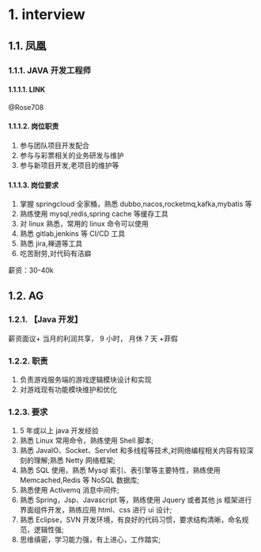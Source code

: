 # 1. interview

## 1.1. 凤凰

### 1.1.1. JAVA 开发工程师

#### 1.1.1.1. LINK

@Rose708

#### 1.1.1.2. 岗位职责

1. 参与团队项目开发配合
1. 参与与彩票相关的业务研发与维护
1. 参与新项目开发,老项目的维护等

#### 1.1.1.3. 岗位要求

1. 掌握 springcloud 全家桶，熟悉 dubbo,nacos,rocketmq,kafka,mybatis 等
1. 熟练使用 mysql,redis,spring cache 等缓存工具
1. 对 linux 熟悉，常用的 linux 命令可以使用
1. 熟悉 gitlab,jenkins 等 CI/CD 工具
1. 熟悉 jira,禅道等工具
1. 吃苦耐劳,对代码有洁癖

薪资：30-40k

## 1.2. AG

### 1.2.1. 【Java 开发】

薪资面议+ 当月的利润共享， 9 小时， 月休 7 天 +菲假

### 1.2.2. 职责

1. 负责游戏服务端的游戏逻辑模块设计和实现
1. 对游戏现有功能模块维护和优化

### 1.2.3. 要求

1. 5 年或以上 java 开发经验
1. 熟悉 Linux 常用命令，熟练使用 Shell 脚本;
1. 熟悉 JavaIO、Socket、Servlet 和多线程等技术,对网络编程相关内容有较深刻的理解;熟悉 Netty 网络框架;
1. 熟悉 SQL 使用，熟悉 Mysql 索引、表引擎等主要特性，熟练使用 Memcached,Redis 等 NoSQL 数据库;
1. 熟悉使用 Activemq 消息中间件;
1. 熟悉 Spring，Jsp、Javascript 等，熟练使用 Jquery 或者其他 js 框架进行界面组件开发，熟练应用 html、css 进行 ui 设计;
1. 熟悉 Eclipse，SVN 开发环境，有良好的代码习惯，要求结构清晰，命名规范，逻辑性强;
1. 思维缜密，学习能力强，有上进心，工作踏实;
